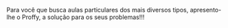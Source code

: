 Para você que busca aulas particulares dos mais diversos tipos, apresento-lhe o Proffy, a solução para os seus problemas!!!

